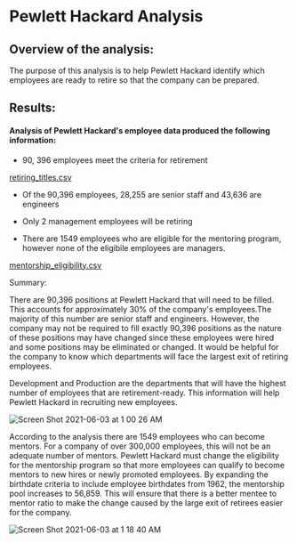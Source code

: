 # Pewlett Hackard Analysis

## Overview of the analysis:

The purpose of this analysis is to help Pewlett Hackard identify which employees are ready to retire so that the company can be prepared.



## Results:

#### Analysis of Pewlett Hackard's employee data produced the following information:

- 90, 396 employees meet the criteria for retirement

[retiring_titles.csv](https://github.com/Emc1518/pewlett_hackard_analysis/files/6588856/retiring_titles.csv)

- Of the 90,396 employees, 28,255 are senior staff and 43,636 are engineers

- Only 2 management employees will be retiring

- There are 1549 employees who are eligible for the mentoring program, however none of the eligibile employees are managers.

[mentorship_eligibility.csv](https://github.com/Emc1518/pewlett_hackard_analysis/files/6588929/mentorship_eligibility.csv)



Summary:

There are 90,396 positions at Pewlett Hackard that will need to be filled. This accounts for approximately 30% of the company's employees.The majority of this number are senior staff and engineers. However, the company may not be required to fill exactly 90,396 positions as the nature of these positions may have changed since these employees were hired and some positions may be eliminated or changed. It would be helpful for the company to know which departments will face the largest exit of retiring employees. 

Development and Production are the departments that will have the highest number of employees that are retirement-ready. This information will help Pewlett Hackard in recruiting new employees.

![Screen Shot 2021-06-03 at 1 00 26 AM](https://user-images.githubusercontent.com/81889167/120589685-3a7cba80-c407-11eb-84ca-602cc39bf6d0.png)




According to the analysis there are 1549 employees who can become mentors. For a company of over 300,000 employees, this will not be an adequate number of mentors. Pewlett Hackard must change the eligibility for the mentorship program so that more employees can qualify to become mentors to new hires or newly promoted employees. By expanding the birthdate criteria to include employee birthdates from 1962, the mentorship pool increases to 56,859. This will ensure that there is a better mentee to mentor ratio to make the change caused by the large exit of retirees easier for the company.

![Screen Shot 2021-06-03 at 1 18 40 AM](https://user-images.githubusercontent.com/81889167/120591221-c98ad200-c409-11eb-9b9c-78eced490824.png)

